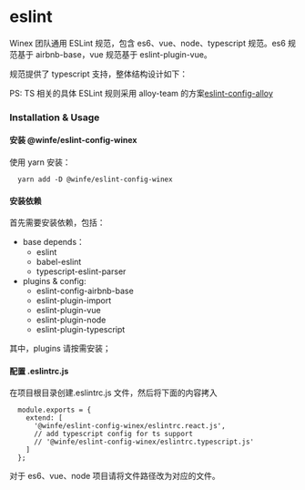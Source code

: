 # eslint

Winex 团队通用 ESLint 规范，包含 es6、vue、node、typescript 规范。es6 规范基于 airbnb-base，vue 规范基于 eslint-plugin-vue。

规范提供了 typescript 支持，整体结构设计如下：

PS: TS 相关的具体 ESLint 规则采用 alloy-team 的方案[eslint-config-alloy](https://github.com/AlloyTeam/eslint-config-alloy/blob/master/typescript.js)

### Installation & Usage

#### 安装 @winfe/eslint-config-winex

使用 yarn 安装：

```
  yarn add -D @winfe/eslint-config-winex
```

#### 安装依赖

首先需要安装依赖，包括：

- base depends：
  - eslint
  - babel-eslint
  - typescript-eslint-parser
- plugins & config:
  - eslint-config-airbnb-base
  - eslint-plugin-import
  - eslint-plugin-vue
  - eslint-plugin-node
  - eslint-plugin-typescript

其中，plugins 请按需安装；

#### 配置 .eslintrc.js

在项目根目录创建.eslintrc.js 文件，然后将下面的内容拷入

```
  module.exports = {
    extend: [
      '@winfe/eslint-config-winex/eslintrc.react.js',
      // add typescript config for ts support
      // '@winfe/eslint-config-winex/eslintrc.typescript.js'
    ]
  };
```

对于 es6、vue、node 项目请将文件路径改为对应的文件。
